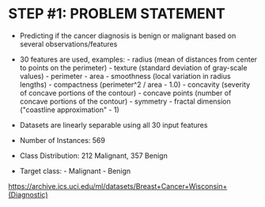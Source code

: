 
# STEP #1: PROBLEM STATEMENT


- Predicting if the cancer diagnosis is benign or malignant based on several observations/features 
- 30 features are used, examples:
        - radius (mean of distances from center to points on the perimeter)
        - texture (standard deviation of gray-scale values)
        - perimeter
        - area
        - smoothness (local variation in radius lengths)
        - compactness (perimeter^2 / area - 1.0)
        - concavity (severity of concave portions of the contour)
        - concave points (number of concave portions of the contour)
        - symmetry 
        - fractal dimension ("coastline approximation" - 1)

- Datasets are linearly separable using all 30 input features
- Number of Instances: 569
- Class Distribution: 212 Malignant, 357 Benign
- Target class:
         - Malignant
         - Benign


https://archive.ics.uci.edu/ml/datasets/Breast+Cancer+Wisconsin+(Diagnostic)
